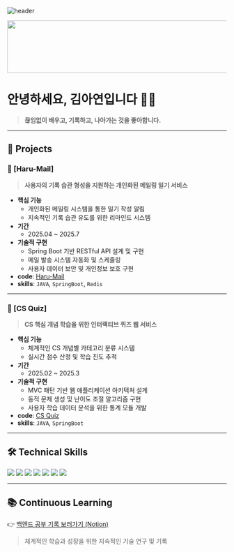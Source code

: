 ![header](https://capsule-render.vercel.app/api?type=waving&color=gradient&height=160&section=header&text=AYEON's%20GITHUB!&fontAlign=50&fontAlignY=70&fontSize=90&fontColor=000000)



<a href="https://www.gitanimals.org/en_US?utm_medium=image&utm_source=AYEOOON&utm_content=line">
  <img
    src="https://render.gitanimals.org/lines/AYEOOON?pet-id=689113433977578328"
    width="600"
    height="120"
  />
</a>
  

  
# 안녕하세요, 김아연입니다 🤸‍♀️

> **끊임없이 배우고, 기록하고, 나아가는 것을 좋아합니다.**

---

## 🚀 Projects
### 🔹 [Haru-Mail]
> **사용자의 기록 습관 형성을 지원하는 개인화된 메일링 일기 서비스**
- **핵심 기능**
  - 개인화된 메일링 시스템을 통한 일기 작성 알림
  - 지속적인 기록 습관 유도를 위한 리마인드 시스템
- **기간**
  - 2025.04 ~ 2025.7
- **기술적 구현**
  - Spring Boot 기반 RESTful API 설계 및 구현
  - 메일 발송 시스템 자동화 및 스케줄링
  - 사용자 데이터 보안 및 개인정보 보호 구현
- **code**: [Haru-Mail](https://github.com/Haru-Mail)
- **skills**: `JAVA`, `SpringBoot`, `Redis`

---

### 🔹 [CS Quiz]
> **CS 핵심 개념 학습을 위한 인터랙티브 퀴즈 웹 서비스**
- **핵심 기능**
  - 체계적인 CS 개념별 카테고리 분류 시스템
  - 실시간 점수 산정 및 학습 진도 추적
- **기간**
  - 2025.02 ~ 2025.3
- **기술적 구현**
  - MVC 패턴 기반 웹 애플리케이션 아키텍처 설계
  - 동적 문제 생성 및 난이도 조절 알고리즘 구현
  - 사용자 학습 데이터 분석을 위한 통계 모듈 개발
- **code**: [CS Quiz](https://github.com/CSQuiz)
- **skills**: `JAVA`, `SpringBoot`
  
---

## 🛠️ Technical Skills
<img src="https://img.shields.io/badge/java-007396?style=for-the-badge&logo=java&logoColor=white"> <img src="https://img.shields.io/badge/mysql-4479A1?style=for-the-badge&logo=mysql&logoColor=white">
<img src="https://img.shields.io/badge/springboot-6DB33F?style=for-the-badge&logo=springboot&logoColor=white">
<img src="https://img.shields.io/badge/gradle-02303A?style=for-the-badge&logo=gradle&logoColor=white">
<img src="https://img.shields.io/badge/redis-FF4438?style=for-the-badge&logo=redis&logoColor=white">
<img src="https://img.shields.io/badge/caddy-1F88C0?style=for-the-badge&logo=caddy&logoColor=white">
<img src="https://img.shields.io/badge/amazonec2-FF9900?style=for-the-badge&logo=amazonec2&logoColor=white">  

---

## 📚 Continuous Learning
👉 [백엔드 공부 기록 보러가기 (Notion)](https://hammerhead-horse-801.notion.site/Backend-Study-Log-1fe574e30259802fa5cbf01f4471e354?source=copy_link)
> 체계적인 학습과 성장을 위한 지속적인 기술 연구 및 기록
